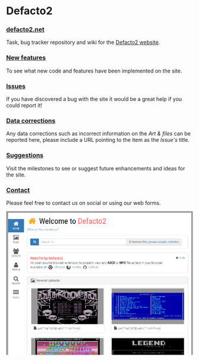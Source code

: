 # Defacto2
### [defacto2.net](https://defacto2.net)

Task, bug tracker repository and wiki for the [Defacto2 website](https://defacto2.net).

### [New features](https://github.com/Defacto2/defacto2-website/releases)
To see what new code and features have been implemented on the site.

### [Issues](https://github.com/Defacto2/defacto2-website/issues/new)
If you have discovered a bug with the site it would be a great help if you could report it!

### [Data corrections](https://github.com/Defacto2/defacto2-website/issues?milestone=4&state=open)
Any data corrections such as incorrect information on the *Art & files* can be reported here, please include a URL pointing to the item as the *Issue's* title.

### [Suggestions](https://github.com/Defacto2/defacto2-website/milestones)
Visit the milestones to see or suggest future enhancements and ideas for the site.

### [Contact](https://defacto2.net/contact/index)
Please feel free to contact us on social or using our web forms.

![Website screen shot](SCREEN.png)
